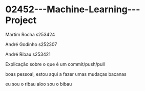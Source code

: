 # 02452---Machine-Learning---Project

Martim Rocha s253424

André Godinho s252307

André Ribau s253421

Explicação sobre o que é um commit/push/pull

boas pessoal, estou aqui a fazer umas mudaças bacanas

eu sou o ribau aloo sou o bibau


